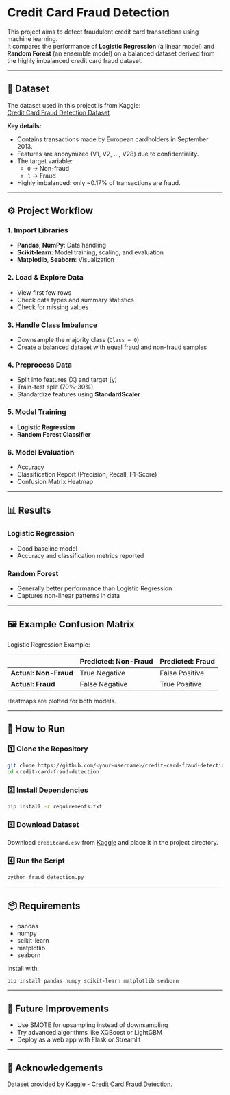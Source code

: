 # Credit Card Fraud Detection

This project aims to detect fraudulent credit card transactions using machine learning.     
It compares the performance of **Logistic Regression** (a linear model) and **Random Forest** (an ensemble model) on a balanced dataset derived from the highly imbalanced credit card fraud dataset.

---

## 📂 Dataset

The dataset used in this project is from Kaggle:  
[Credit Card Fraud Detection Dataset](https://www.kaggle.com/mlg-ulb/creditcardfraud)

**Key details:**
- Contains transactions made by European cardholders in September 2013.
- Features are anonymized (V1, V2, …, V28) due to confidentiality.
- The target variable:
  - `0` → Non-fraud
  - `1` → Fraud
- Highly imbalanced: only ~0.17% of transactions are fraud.

---

## ⚙️ Project Workflow

### 1. Import Libraries
- **Pandas**, **NumPy**: Data handling
- **Scikit-learn**: Model training, scaling, and evaluation
- **Matplotlib**, **Seaborn**: Visualization

### 2. Load & Explore Data
- View first few rows
- Check data types and summary statistics
- Check for missing values

### 3. Handle Class Imbalance
- Downsample the majority class (`Class = 0`)
- Create a balanced dataset with equal fraud and non-fraud samples

### 4. Preprocess Data
- Split into features (X) and target (y)
- Train-test split (70%-30%)
- Standardize features using **StandardScaler**

### 5. Model Training
- **Logistic Regression**
- **Random Forest Classifier**

### 6. Model Evaluation
- Accuracy
- Classification Report (Precision, Recall, F1-Score)
- Confusion Matrix Heatmap

---

## 📊 Results

### Logistic Regression
- Good baseline model
- Accuracy and classification metrics reported

### Random Forest
- Generally better performance than Logistic Regression
- Captures non-linear patterns in data

---

## 🖼️ Example Confusion Matrix
Logistic Regression Example:

|            | Predicted: Non-Fraud | Predicted: Fraud |
|------------|----------------------|------------------|
| **Actual: Non-Fraud** | True Negative         | False Positive  |
| **Actual: Fraud**     | False Negative        | True Positive   |

Heatmaps are plotted for both models.

---

## 🚀 How to Run

### 1️⃣ Clone the Repository
```bash
git clone https://github.com/<your-username>/credit-card-fraud-detection.git
cd credit-card-fraud-detection
```

### 2️⃣ Install Dependencies
```bash
pip install -r requirements.txt
```

### 3️⃣ Download Dataset
Download `creditcard.csv` from [Kaggle](https://www.kaggle.com/mlg-ulb/creditcardfraud) and place it in the project directory.

### 4️⃣ Run the Script
```bash
python fraud_detection.py
```

---

## 📦 Requirements

- pandas  
- numpy  
- scikit-learn  
- matplotlib  
- seaborn  

Install with:
```bash
pip install pandas numpy scikit-learn matplotlib seaborn
```

---

## 📌 Future Improvements
- Use SMOTE for upsampling instead of downsampling
- Try advanced algorithms like XGBoost or LightGBM
- Deploy as a web app with Flask or Streamlit

---

## 🙌 Acknowledgements
Dataset provided by [Kaggle - Credit Card Fraud Detection](https://www.kaggle.com/mlg-ulb/creditcardfraud).
